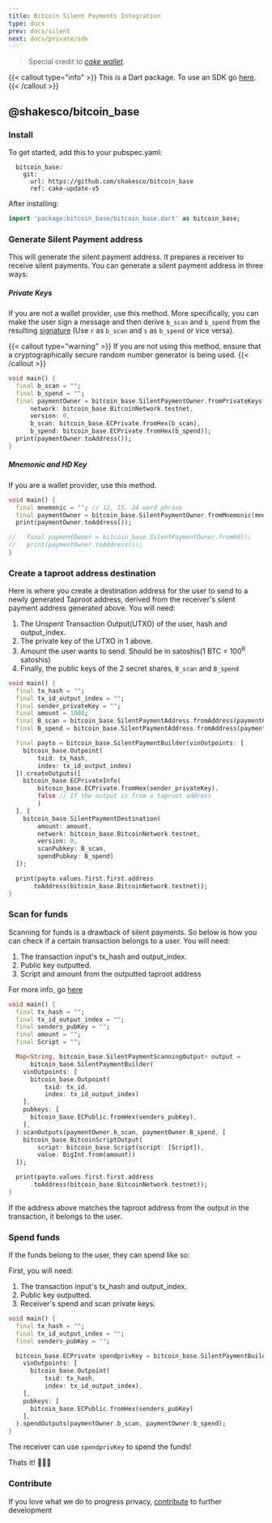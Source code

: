 ```yaml
---
title: Bitcoin Silent Payments Integration
type: docs
prev: docs/silent
next: docs/private/sdk
---
```


> Special credit to [_cake wallet_](https://github.com/cake-tech/bitcoin_base/tree/cake-update-v5 "cake wallet").

{{< callout type="info" >}}
This is a Dart package. To use an SDK go [here](./../sdk).
{{< /callout >}}

## @shakesco/bitcoin_base

### Install

To get started, add this to your pubspec.yaml:

```shell {filename=pubspec.yaml}
  bitcoin_base:
    git:
      url: https://github.com/shakesco/bitcoin_base
      ref: cake-update-v5
```

After installing:

```dart {filename="index.dart"}
import 'package:bitcoin_base/bitcoin_base.dart' as bitcoin_base;
```

### Generate Silent Payment address

This will generate the silent payment address. It prepares a receiver to receive silent payments.
You can generate a silent payment address in three ways:

##### Private Keys

If you are not a wallet provider, use this method. More specifically, you can make the user sign a message and then derive `b_scan` and `b_spend` from the resulting [signature](https://cryptobook.nakov.com/digital-signatures/ecdsa-sign-verify-messages#ecdsa-sign) (Use `r` as `b_scan` and `s` as `b_spend` or vice versa).

{{< callout type="warning" >}}
If you are not using this method, ensure that a cryptographically secure random number generator is being used.
{{< /callout >}}

```dart {filename="index.dart"}
void main() {
  final b_scan = "";
  final b_spend = "";
  final paymentOwner = bitcoin_base.SilentPaymentOwner.fromPrivateKeys(
      network: bitcoin_base.BitcoinNetwork.testnet,
      version: 0,
      b_scan: bitcoin_base.ECPrivate.fromHex(b_scan),
      b_spend: bitcoin_base.ECPrivate.fromHex(b_spend));
  print(paymentOwner.toAddress());
}
```

##### Mnemonic and HD Key

If you are a wallet provider, use this method.

```dart {filename="index.dart"}
void main() {
  final mnemonic = ""; // 12, 15, 24 word phrase
  final paymentOwner = bitcoin_base.SilentPaymentOwner.fromMnemonic(mnemonic);
  print(paymentOwner.toAddress());

//   final paymentOwner = bitcoin_base.SilentPaymentOwner.fromHd();
//   print(paymentOwner.toAddress());
}
```

### Create a taproot address destination

Here is where you create a destination address for the user to send to a newly generated Taproot address, derived from the receiver's silent payment address generated above.
You will need:

1. The Unspent Transaction Output(UTXO) of the user, hash and output_index.
2. The private key of the UTXO in 1 above.
3. Amount the user wants to send. Should be in satoshis(1 BTC = 100<sup>6</sup> satoshis)
4. Finally, the public keys of the 2 secret shares, `B_scan` and `B_spend`

```dart {filename="index.dart"}
void main() {
  final tx_hash = "";
  final tx_id_output_index = "";
  final sender_privateKey = "";
  final amount = 1000;
  final B_scan = bitcoin_base.SilentPaymentAddress.fromAddress(paymentOwner.toAddress()).B_scan;
  final B_spend = bitcoin_base.SilentPaymentAddress.fromAddress(paymentOwner.toAddress()).B_spend;

  final payto = bitcoin_base.SilentPaymentBuilder(vinOutpoints: [
    bitcoin_base.Outpoint(
        txid: tx_hash,
        index: tx_id_output_index)
  ]).createOutputs([
    bitcoin_base.ECPrivateInfo(
        bitcoin_base.ECPrivate.fromHex(sender_privateKey),
        false // If the output is from a taproot address
        )
  ], [
    bitcoin_base.SilentPaymentDestination(
        amount: amount,
        network: bitcoin_base.BitcoinNetwork.testnet,
        version: 0,
        scanPubkey: B_scan,
        spendPubkey: B_spend)
  ]);

  print(payto.values.first.first.address
      .toAddress(bitcoin_base.BitcoinNetwork.testnet));
}
```

### Scan for funds

Scanning for funds is a drawback of silent payments. So below is how you can check if a certain transaction belongs to a user. You will need:

1. The transaction input's tx_hash and output_index.
2. Public key outputted.
3. Script and amount from the outputted taproot address

For more info, go [here](https://github.com/bitcoin/bips/blob/master/bip-0352.mediawiki#scanning-silent-payment-eligible-transactions)

```dart {filename="index.dart"}
void main() {
  final tx_hash = "";
  final tx_id_output_index = "";
  final senders_pubKey = "";
  final amount = "";
  final Script = "";

  Map<String, bitcoin_base.SilentPaymentScanningOutput> output =
      bitcoin_base.SilentPaymentBuilder(
    vinOutpoints: [
      bitcoin_base.Outpoint(
          txid: tx_id,
          index: tx_id_output_index)
    ],
    pubkeys: [
      bitcoin_base.ECPublic.fromHex(senders_pubKey),
    ],
  ).scanOutputs(paymentOwner.b_scan, paymentOwner.B_spend, [
    bitcoin_base.BitcoinScriptOutput(
        script: bitcoin_base.Script(script: [Script]),
        value: BigInt.from(amount))
  ]);

  print(payto.values.first.first.address
      .toAddress(bitcoin_base.BitcoinNetwork.testnet));
}
```

If the address above matches the taproot address from the output in the transaction, it belongs to the user.

### Spend funds

If the funds belong to the user, they can spend like so:

First, you will need:

1. The transaction input's tx_hash and output_index.
2. Public key outputted.
3. Receiver's spend and scan private keys.

```dart {filename="index.dart"}
void main() {
  final tx_hash = "";
  final tx_id_output_index = "";
  final senders_pubKey = "";

  bitcoin_base.ECPrivate spendprivKey = bitcoin_base.SilentPaymentBuilder(
    vinOutpoints: [
      bitcoin_base.Outpoint(
          txid: tx_hash,
          index: tx_id_output_index),
    ],
    pubkeys: [
      bitcoin_base.ECPublic.fromHex(senders_pubKey)
    ],
  ).spendOutputs(paymentOwner.b_scan, paymentOwner.b_spend);
}
```

The receiver can use `spendprivKey` to spend the funds!

Thats it! 🎊🎊🎊

### Contribute

If you love what we do to progress privacy, [contribute](https://donate.shakesco.com/@shakesco.sns "shakesco_donations") to further development
